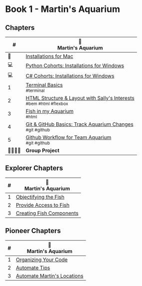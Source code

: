 # Book 1 - Martin's Aquarium

## Chapters

| # | 🐠 <br/> Martin's Aquarium |
|--|--|
| 🍎 | [Installations for Mac](./chapters/GETTING_STARTED_MAC.md) |
| 💻 | [Python Cohorts: Installations for Windows](./chapters/GETTING_STARTED_WINDOWS_PYTHON.md) |
| 💻 | [C# Cohorts: Installations for Windows](./chapters/GETTING_STARTED_WINDOWS_C_SHARP.md) |
| 1 | [Terminal Basics](./chapters/CH1_TERMINAL_BASICS.md) <br/> <sub style="font-size:0.85rem;">#terminal</sub> |
| 2 | [HTML Structure &amp; Layout with Sally's Interests](./chapters/CH2_HTML_STRUCTURE_LAYOUT.md) <br/> <sub style="font-size:0.85rem;">#bem #html #flexbox</sub> |
| 3 | [Fish in my Aquarium](./chapters/CH3_FISH_IN_MY_AQUARIUM.md) <br/> <sub style="font-size:0.85rem;">#html</sub> |
| 4 | [Git & GitHub Basics: Track Aquarium Changes](./chapters/CH4_GIT_GITHUB_BASICS.md) <br/> <sub style="font-size:0.85rem;">#git #github</sub> |
| 5 | [Github Workflow for Team Aquarium](./chapters/CH5_GITHUB_WORKFLOW.md) <br/> <sub style="font-size:0.85rem;">#git #github</sub> |
| 👨‍👨‍👦‍👦 | **Group Project** |


## Explorer Chapters

| # | 🐠 <br/> Martin's Aquarium |
|--|--|
| 1 | [Objectifying the Fish](./chapters/EC1_OBJECTIFYING_THE_FISH.md) |
| 2 | [Provide Access to Fish](./chapters/EC2_PROVIDE_ACCESS_TO_FISH.md) |
| 3 | [Creating Fish Components](./chapters/EC3_CREATING_FISH_COMPONENTS.md) |

## Pioneer Chapters

| # | 🐠 <br/> Martin's Aquarium |
|--|--|
| 1 | [Organizing Your Code](./chapters/PC1_ORGANIZING_YOUR_CODE.md) |
| 2 | [Automate Tips](./chapters/PC2_AUTOMATE_TIPS.md) |
| 3 | [Automate Martin's Locations](./chapters/PC3_AUTOMATE_MARTINS_LOCATIONS.md) |
